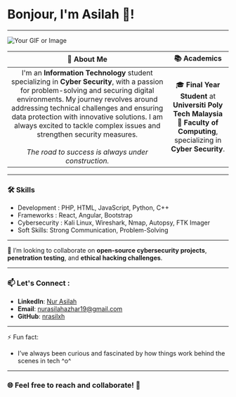 # Bonjour, I'm Asilah 👋!

---
![Your GIF or Image](https://media.tenor.com/jNccxJwSwVIAAAAj/valorant-omen-cat-dance.gif)

|   🚀 **About Me** | 📚 **Academics** |
|  :-----------------------------------------: | :-----------------------------------------------: |
|  I'm an **Information Technology** student specializing in **Cyber Security**, with a passion for problem-solving and securing digital environments. My journey revolves around addressing technical challenges and ensuring data protection with innovative solutions. I am always excited to tackle complex issues and strengthen security measures. <br><br> _The road to success is always under construction._ | 🎓 **Final Year Student** at **Universiti Poly Tech Malaysia**<br>🏫 **Faculty of Computing**, specializing in **Cyber Security**. |

---

### 🛠️ Skills

- Development : PHP, HTML, JavaScript, Python, C++
- Frameworks : React, Angular, Bootstrap
- Cybersecurity : Kali Linux, Wireshark, Nmap, Autopsy, FTK Imager
- Soft Skills: Strong Communication, Problem-Solving

---

💞️ I’m looking to collaborate on **open-source cybersecurity projects**, **penetration testing**, and **ethical hacking challenges**.

---

### 📫 Let's Connect :
- **LinkedIn**: [Nur Asilah](https://www.linkedin.com/in/nur-asilah-3764341b2/)
- **Email**: [nurasilahazhar19@gmail.com](mailto:nurasilahazhar19@gmail.com)
- **GitHub**: [nrasilxh](https://github.com/nrasilxh)

---
⚡ Fun fact: 
- I’ve always been curious and fascinated by how things work behind the scenes in tech ^o^
---
### 🌐 Feel free to reach and collaborate! 🚀


<!---
nrasilxh/nrasilxh is a ✨ special ✨ repository because its `README.md` (this file) appears on your GitHub profile.
You can click the Preview link to take a look at your changes.
--->
